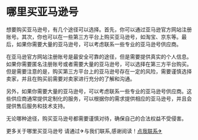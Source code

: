 # 哪里买亚马逊号

想要购买亚马逊号，有几个途径可以选择。首先，你可以通过亚马逊官方网站注册账号。其次，你也可以在一些第三方平台上购买亚马逊号，如淘宝、京东等。最后，如果你需要大量的亚马逊号，可以考虑联系一些专业的亚马逊号供应商。

在亚马逊官方网站注册账号是最安全可靠的途径，但是需要提供真实的个人信息。如果你需要匿名注册账号或者需要大量的亚马逊号，可以选择在第三方平台购买。但是需要注意的是，购买第三方平台上的亚马逊号存在一定的风险，需要谨慎选择卖家，并且在购买前需要对卖家进行充分的了解和沟通。

另外，如果你需要大量的亚马逊号，可以考虑联系一些专业的亚马逊号供应商。这些供应商通常提供定制化的服务，可以根据你的需求提供相应的亚马逊号，并且会提供售后服务和技术支持。

无论哪种途径，购买亚马逊号都需要谨慎对待，确保自己的合法权益不受侵害。

更多关于哪里买亚马逊号 请通过✈与我们联系,感谢阅读！[点我联系✈](https://cn.G208.com)